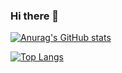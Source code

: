 ### Hi there 👋

[![Anurag's GitHub stats](https://github-readme-stats.vercel.app/api?username=WisZhou)](https://github.com/anuraghazra/github-readme-stats)

[![Top Langs](https://github-readme-stats.vercel.app/api/top-langs/?username=WisZhou)](https://github.com/anuraghazra/github-readme-stats)
